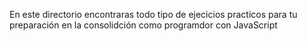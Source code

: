 En este directorio encontraras todo tipo de ejecicios practicos para tu preparación en la consolidción como programdor con JavaScript